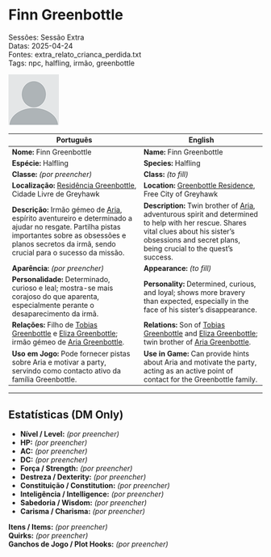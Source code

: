 # Finn Greenbottle  

Sessões: Sessão Extra  
Datas: 2025-04-24  
Fontes: extra_relato_crianca_perdida.txt  
Tags: npc, halfling, irmão, greenbottle  

![Finn Greenbottle](docs/assets/npc/npc_blank.png)

| Português | English |
|-----------|---------|
| **Nome:** Finn Greenbottle | **Name:** Finn Greenbottle |
| **Espécie:** Halfling | **Species:** Halfling |
| **Classe:** _(por preencher)_ | **Class:** _(to fill)_ |
| **Localização:** [Residência Greenbottle](greenbottle_residence.md), Cidade Livre de Greyhawk | **Location:** [Greenbottle Residence](greenbottle_residence.md), Free City of Greyhawk |
| **Descrição:** Irmão gémeo de [Aria](docs/dm/-/npc/Free%20City%20of%20Grehawk/aria_greenbottle.md), espírito aventureiro e determinado a ajudar no resgate. Partilha pistas importantes sobre as obsessões e planos secretos da irmã, sendo crucial para o sucesso da missão. | **Description:** Twin brother of [Aria](docs/dm/-/npc/Free%20City%20of%20Grehawk/aria_greenbottle.md), adventurous spirit and determined to help with her rescue. Shares vital clues about his sister’s obsessions and secret plans, being crucial to the quest’s success. |
| **Aparência:** _(por preencher)_ | **Appearance:** _(to fill)_ |
| **Personalidade:** Determinado, curioso e leal; mostra-se mais corajoso do que aparenta, especialmente perante o desaparecimento da irmã. | **Personality:** Determined, curious, and loyal; shows more bravery than expected, especially in the face of his sister’s disappearance. |
| **Relações:** Filho de [Tobias Greenbottle](tobias_greenbottle.md) e [Eliza Greenbottle](eliza_greenbottle.md); irmão gémeo de [Aria Greenbottle](aria_greenbottle.md). | **Relations:** Son of [Tobias Greenbottle](tobias_greenbottle.md) and [Eliza Greenbottle](eliza_greenbottle.md); twin brother of [Aria Greenbottle](aria_greenbottle.md). |
| **Uso em Jogo:** Pode fornecer pistas sobre Aria e motivar a party, servindo como contacto ativo da família Greenbottle. | **Use in Game:** Can provide hints about Aria and motivate the party, acting as an active point of contact for the Greenbottle family. |

---

## Estatísticas (DM Only)  
- **Nível / Level:** _(por preencher)_  
- **HP:** _(por preencher)_  
- **AC:** _(por preencher)_  
- **DC:** _(por preencher)_  
- **Força / Strength:** _(por preencher)_  
- **Destreza / Dexterity:** _(por preencher)_  
- **Constituição / Constitution:** _(por preencher)_  
- **Inteligência / Intelligence:** _(por preencher)_  
- **Sabedoria / Wisdom:** _(por preencher)_  
- **Carisma / Charisma:** _(por preencher)_  

**Itens / Items:** _(por preencher)_  
**Quirks:** _(por preencher)_  
**Ganchos de Jogo / Plot Hooks:** _(por preencher)_  
